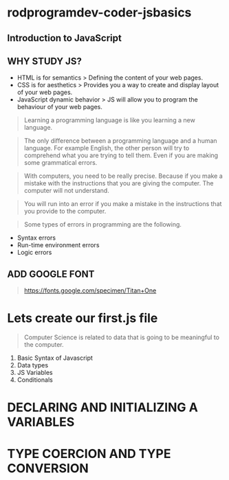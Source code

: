 # rodprogramdev-coder-jsbasics

## Introduction to JavaScript


## WHY STUDY JS?

- HTML is for semantics > Defining the content of your web pages.
- CSS is for aesthetics > Provides you a way to create and display layout of your web pages.
- JavaScript dynamic behavior > JS will allow you to program the behaviour of your web pages. 

> Learning a programming language is like you learning a new language. 

> The only difference between a programming language and a human language. For example English, the other person will try to comprehend what you are trying to tell them. Even if you are making some grammatical errors.

> With computers, you need to be really precise. Because if you make a mistake with the instructions that you are giving the computer. The computer will not understand. 

> You will run into an error if you make a mistake in the instructions that you provide to the computer. 

> Some types of errors in programming are the following. 

- Syntax errors 
- Run-time environment errors
- Logic errors

## ADD GOOGLE FONT

> https://fonts.google.com/specimen/Titan+One


# Lets create our first.js file

> Computer Science is related to data that is going to be meaningful to the computer. 

1. Basic Syntax of Javascript
2. Data types
3. JS Variables
4. Conditionals


# DECLARING AND INITIALIZING A VARIABLES


# TYPE COERCION AND TYPE CONVERSION


